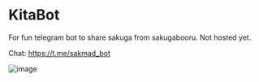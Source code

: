 # KitaBot
For fun telegram bot to share sakuga from sakugabooru. Not hosted yet. 

Chat: https://t.me/sakmad_bot

![image](https://github.com/Mishikiari/KitaBot/assets/116668671/24600e92-db9d-4f86-901e-048c03977f88)
